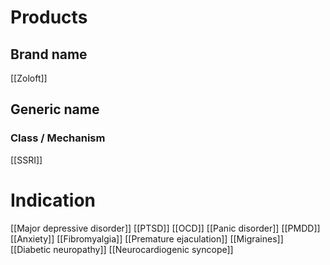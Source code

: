 # Products

## Brand name
[[Zoloft]]

## Generic name


### Class / Mechanism
[[SSRI]]


# Indication
[[Major depressive disorder]]
[[PTSD]]
[[OCD]]
[[Panic disorder]]
[[PMDD]]
[[Anxiety]]
[[Fibromyalgia]]
[[Premature ejaculation]]
[[Migraines]]
[[Diabetic neuropathy]]
[[Neurocardiogenic syncope]]
